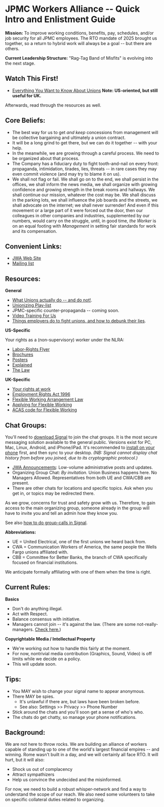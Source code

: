 # JPMC Workers Alliance -- Quick Intro and Enlistment Guide

**Mission:** To improve working conditions, benefits, pay, schedules, and/or job security for all JPMC employees. The RTO mandate of 2025 brought us together, so a return to hybrid work will always be a goal -- but there are others.

**Current Leadership Structure:** "Rag-Tag Band of Misfits" is evolving into the next stage.

## Watch This First!

* [Everything You Want to Know About Unions](https://www.youtube.com/watch?v=Bd5x7vRZlT4) **Note: US-oriented, but still useful for UK.**

Afterwards, read through the resources as well.

## Core Beliefs:

* The best way for us to get *and keep* concessions from management will be collective bargaining and ultimately a union contract.
* It will be a long grind to get there, but we can do it together -- with your help.
* In the meanwhile, we are growing through a careful process. We need to be organized about that process.
* The Company has a fiduciary duty to fight tooth-and-nail on every front: propaganda, intimidation, tirades, lies, threats -- in rare cases they may even commit violence (and may try to blame it on us).
* We shall not flag or fail. We shall go on to the end, we shall persist in the offices, we shall inform the news media, we shall organize with growing confidence and growing strength in the break rooms and hallways.
  We shall continue our mission, whatever the cost may be. We shall discuss in the parking lots, we shall influence the job boards and the streets, we shall advocate on the internet; we shall never surrender!
  And even if this movement or a large part of it were forced out the door, then our colleagues in other companies and industries, supplemented by our numbers, would carry on the struggle, until,
  in good time, *the Worker* is on an equal footing with *Management* in setting fair standards for work and its compensation.


## Convenient Links:

* [JWA Web Site](https://jpmcWorkers.com)
* [Mailing list](https://actionnetwork.org/forms/jpmcworkers-signup)

## Resources:

**General**

* [What Unions actually do -- and do not!](https://aflcio.org/what-unions-do).
* [Unionizing Play-list](https://www.youtube.com/watch?v=wpujlRvWnRo&list=PLSsMjnJMaObX1jNgK905AYyM99nrfqPi8)
* JPMC-specific counter-propaganda -- coming soon.
* [Video Training For Us](https://www.youtube.com/@organizeworkers)
* [Things employers do to fight unions, and how to debunk their lies](https://unionbustingplaybook.com/).

**US-Specific**

Your rights as a (non-supervisory) worker under the NLRA:

* [Labor-Rights Flyer](https://www.nlrb.gov/sites/default/files/attachments/pages/node-184/nlrb-flyer-627.pdf)
* [Brochures](https://www.nlrb.gov/news-publications/publications/brochures)
* [Posters](https://www.nlrb.gov/news-publications/publications/employee-rights-notice-posting)
* [Explained](https://www.nlrb.gov/about-nlrb/rights-we-protect/your-rights)
* [The Law](https://www.law.cornell.edu/uscode/text/29/chapter-7/subchapter-II)

**UK-Specific**

* [Your rights at work](https://www.gov.uk/browse/working/rights-trade-unions)
* [Employment Rights Act 1996](https://www.legislation.gov.uk/ukpga/1996/18)
* [Flexible Working Arrangement Law](https://www.legislation.gov.uk/ukpga/1996/18/part/8A/data.pdf)
* [Applying for Flexible Working](https://www.gov.uk/flexible-working/applying-for-flexible-working)
* [ACAS code for Flexible Working](https://www.acas.org.uk/statutory-flexible-working-requests)

## Chat Groups:

You'll need to [download Signal](https://signal.org/download/) to join the chat groups.
It is the most secure messaging solution available to the general public.
Versions exist for PC, Mac, Linux, Android, and iPhone/iPad.
It's recommended to [install on your phone](https://signal.org/install) first, and then sync to your desktop.
*(NB: Signal cannot display chat history from before you joined, due to its cryptographic protocol.)*

* [JWA Announcements](https://signal.group/#CjQKIA9LUxuzRjiImriCzuLFQ2gtLQ7F5Zzut_11RrYqlZYcEhBfREi9xBUBjAzFlS7gZ7ZM): Low-volume administrative posts and updates.
* Organizing Group Chat: *By invitation.* Union Business happens here. No Managers Allowed. Representatives from both UE and CWA/CBB are present.
* There are other chats for locations and specific topics. Ask when you get in, or topics may be redirected there.

As we grow, concerns for trust and safety grow with us.
Therefore, to gain access to the main organizing group,
someone already in the group will have to invite you and tell an admin how they know you.

See also [how to do group-calls in Signal](https://support.signal.org/hc/en-us/articles/360052977792-Group-Calling-Voice-or-Video).

**Abbreviations:**

* UE = United Electrical, one of the first unions we heard back from.
* CWA = Communication Workers of America, the same people the Wells Fargo unions affiliated with.
* CBB = Committee for Better Banks, the branch of CWA specifically focused on financial institutions.

We anticipate formally affiliating with one of them when the time is right.


## Current Rules:

**Basics**

* Don't do anything illegal.
* Act with Respect.
* Balance consensus with initiative.
* Managers cannot join -- it's against the law. (There are some not-really-managers. [Check here.](/mgr))

**Copyrightable Media / Intellectual Property**

* We're working out how to handle this fairly at the moment.
* For now, nontrivial media contribution (Graphics, Sound, Video) is off limits while we decide on a policy.
* This will update soon.


## Tips:

* You MAY wish to change your signal name to appear anonymous.
* There MAY be spies.
	* It's unlawful if there are, but laws have been broken before.
	* See also: Settings >> Privacy >> Phone Number
* Stick around the chats and you'll soon get a sense of who's who.
* The chats do get chatty, so manage your phone notifications.

## Background:

We are not here to throw rocks. We are building an alliance of workers capable of standing up to one of the world's largest financial empires -- and winning.
Rome wasn't built in a day, and we will certainly all face RTO. It will hurt, but it will also:

* Shock us out of complacency
* Attract sympathizers
* Help us convince the undecided and the misinformed.

For now, we need to build a robust whisper-network and find a way to understand the scope of our reach.
We also need some volunteers to take on specific collateral duties related to organizing.

